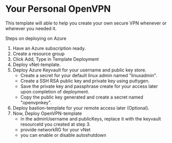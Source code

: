 # Your Personal OpenVPN

This template will able to help you create your own secure VPN whenever or wherever you needed it.


Steps on deploying on Azure

1. Have an Azure subscription ready.
2. Create a resource group
3. Click Add, Type in Template Deployment
2. Deploy vNet-template.
3. Deploy Azure Keyvault for your username and public key store.
    - Create a secret for your default linux admin named "linuxadmin".
    - Create a SSH RSA public key and private key using puttygen.
    - Save the private key and passphrase create for your access later upon completion of deployment.
    - Copy the public key generated and create a secret named "openvpnkey".
4. Deploy bastion-template for your remote access later (Optional).
5. Now, Deploy OpenVPN-template
    - in the adminUsername and publicKeys, replace it with the keyvault resourceId you created at step 3.
    - provide networkRG for your vNet
    - you can enable or disable autoshutdown

